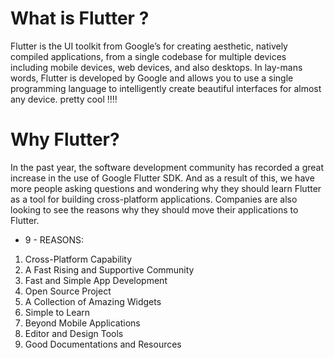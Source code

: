 # What is Flutter ?
  
  Flutter is the UI toolkit from Google’s for creating aesthetic, natively compiled applications, from a single codebase for multiple devices including mobile devices, web devices, and also desktops.
  In lay-mans words, Flutter is developed by Google and allows you to use a single programming language to intelligently create beautiful interfaces for almost any device. 
  pretty cool !!!!
  
# Why Flutter?

  In the past year, the software development community has recorded a great increase in the use of Google Flutter SDK. And as a result of this, 
  we have more people asking questions and wondering why they should learn Flutter as a tool for building cross-platform applications. 
  Companies are also looking to see the reasons why they should move their applications to Flutter.
  * 9 - REASONS:
1. Cross-Platform Capability
2. A Fast Rising and Supportive Community
3. Fast and Simple App Development
4. Open Source Project
5. A Collection of Amazing Widgets
6. Simple to Learn
7. Beyond Mobile Applications
8. Editor and Design Tools
9. Good Documentations and Resources 
